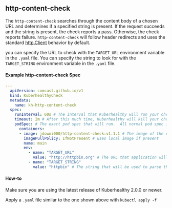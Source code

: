 ## http-content-check

The `http-content-check` searches through the content body of a chosen URL and determines if a specified string is present.  If the request succeeds and the string is present, the check reports a pass.  Otherwise, the check reports failure.  `http-content-check` will follow header redirects and uses the standard [http.Client](https://golang.org/pkg/net/http/) behavior by default.

you can specify the URL to check with the `TARGET_URL` environment variable in the `.yaml` file.
You can specify the string to look for with the `TARGET_STRING` environment variable in the `.yaml` file.

#### Example http-content-check Spec
```yaml
---
  apiVersion: comcast.github.io/v1
  kind: KuberhealthyCheck
  metadata:
    name: kh-http-content-check
  spec:
    runInterval: 60s # The interval that Kuberhealthy will run your check on
    timeout: 2m # After this much time, Kuberhealthy will kill your check and consider it "failed"
    podSpec: # The exact pod spec that will run.  All normal pod spec is valid here.
      containers:
      - image: jdowni000/http-content-check:v1.1.1 # The image of the check you just pushed
        imagePullPolicy: IfNotPresent # uses local image if present
        name: main
        env:
          - name: "TARGET_URL"
            value: "http://httpbin.org" # The URL that application will use to look for a specified string
          - name: "TARGET_STRING"
            value: "httpbin" # The string that will be used to parse through provided URL

```

#### How-to

 Make sure you are using the latest release of Kuberhealthy 2.0.0 or newer.

 Apply a `.yaml` file similar to the one shown above with ```kubectl apply -f```
